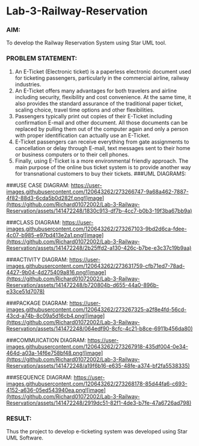 # Lab-3-Railway-Reservation

### AIM:
To develop the Railway Reservation System using Star UML tool.
### PROBLEM STATEMENT:
1. An E-Ticket (Electronic ticket) is a paperless electronic document used for ticketing
passengers, particularly in the commercial airline, railway industries.
2. An E-Ticket offers many advantages for both travelers and airline including security,
flexibility and cost convenience. At the same time, it also provides the standard assurance of
the traditional paper ticket, scaling choice, travel time options and other flexibilities.
3. Passengers typically print out copies of their E-Ticket including confirmation E-mail
and other document. All those documents can be replaced by pulling them out of the computer
again and only a person with proper identification can actually use an E-Ticket.
4. E-Ticket passengers can receive everything from gate assignments to cancellation or
delay through E-mail, text messages sent to their home or business computers or to their cell
phones.
5. Finally, using E-Ticket is a more environmental friendly approach. The main purpose
of the online bus ticket system is to provide another way for transnational customers to buy
their tickets.
###UML DIAGRAMS:

###USE CASE DIAGRAM:
https://user-images.githubusercontent.com/120643262/273266747-9a68a462-7887-4f82-88d3-6cda5b0d282f.png![image](https://github.com/Richard01072002/Lab-3-Railway-Reservation/assets/141472248/1830c913-df7b-4cc7-b0b3-19f3ba67bb9a)

###CLASS DIAGRAM:
https://user-images.githubusercontent.com/120643262/273267103-9bd2d6ca-fdee-4c07-b985-e97bd413e2a1.png![image](https://github.com/Richard01072002/Lab-3-Railway-Reservation/assets/141472248/2b25ffd2-a130-426c-b7be-e3c37c19b9aa)

###ACTIVITY DIAGRAM:
https://user-images.githubusercontent.com/120643262/273631759-cfb71ed7-78ad-4427-9b04-4d275409a816.png![image](https://github.com/Richard01072002/Lab-3-Railway-Reservation/assets/141472248/b720804b-d655-44a0-896b-e33ce51d7078)

###PACKAGE DIAGRAM:
https://user-images.githubusercontent.com/120643262/273267325-a2f8e4fd-56cd-43cd-a74b-8c09a5d16cb4.png![image](https://github.com/Richard01072002/Lab-3-Railway-Reservation/assets/141472248/064edf90-8cfc-4c21-b8ce-6911b456da80)

###COMMUICATION DIAGRAM:
https://user-images.githubusercontent.com/120643262/273267918-435df004-0e34-464d-a03a-14f6e758bf48.png![image](https://github.com/Richard01072002/Lab-3-Railway-Reservation/assets/141472248/a19f6b16-e635-48fe-a374-bf2fa5538335)

###SEQUENCE DIAGRAM:
https://user-images.githubusercontent.com/120643262/273268178-85d44fa6-c693-4152-a636-05ed543940ea.png![image](https://github.com/Richard01072002/Lab-3-Railway-Reservation/assets/141472248/2919dc51-82f1-4de3-b7fe-47a6726ad798)


### RESULT:
Thus the project to develop e-ticketing system was developed using Star UML Software.
